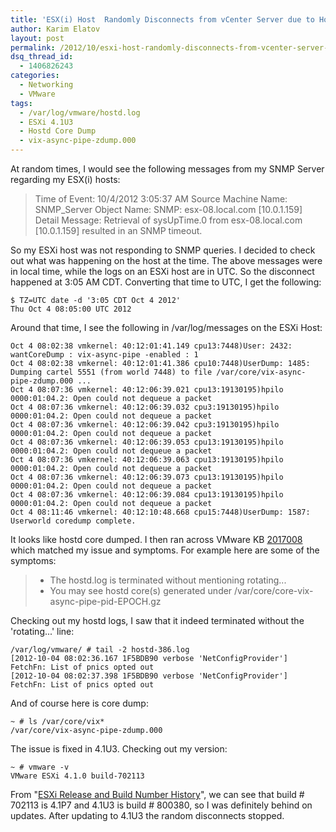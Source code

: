 ```yaml
---
title: 'ESX(i) Host  Randomly Disconnects from vCenter Server due to Hostd Backtracing'
author: Karim Elatov
layout: post
permalink: /2012/10/esxi-host-randomly-disconnects-from-vcenter-server-due-to-hostd-back-tracing/
dsq_thread_id:
  - 1406826243
categories:
  - Networking
  - VMware
tags:
  - /var/log/vmware/hostd.log
  - ESXi 4.1U3
  - Hostd Core Dump
  - vix-async-pipe-zdump.000
---
```

At random times, I would see the following messages from my SNMP Server regarding my ESX(i) hosts:

> Time of Event: 10/4/2012 3:05:37 AM
> Source Machine Name: SNMP_Server
> Object Name: SNMP: esx-08.local.com [10.0.1.159]
> Detail Message: Retrieval of sysUpTime.0 from esx-08.local.com [10.0.1.159] resulted in an SNMP timeout.

So my ESXi host was not responding to SNMP queries. I decided to check out what was happening on the host at the time. The above messages were in local time, while the logs on an ESXi host are in UTC. So the disconnect happened at 3:05 AM CDT. Converting that time to UTC, I get the following:


	$ TZ=UTC date -d '3:05 CDT Oct 4 2012'
	Thu Oct 4 08:05:00 UTC 2012


Around that time, I see the following in /var/log/messages on the ESXi Host:


	Oct 4 08:02:38 vmkernel: 40:12:01:41.149 cpu13:7448)User: 2432: wantCoreDump : vix-async-pipe -enabled : 1
	Oct 4 08:02:38 vmkernel: 40:12:01:41.386 cpu10:7448)UserDump: 1485: Dumping cartel 5551 (from world 7448) to file /var/core/vix-async-pipe-zdump.000 ...
	Oct 4 08:07:36 vmkernel: 40:12:06:39.021 cpu13:19130195)hpilo 0000:01:04.2: Open could not dequeue a packet
	Oct 4 08:07:36 vmkernel: 40:12:06:39.032 cpu3:19130195)hpilo 0000:01:04.2: Open could not dequeue a packet
	Oct 4 08:07:36 vmkernel: 40:12:06:39.042 cpu3:19130195)hpilo 0000:01:04.2: Open could not dequeue a packet
	Oct 4 08:07:36 vmkernel: 40:12:06:39.053 cpu13:19130195)hpilo 0000:01:04.2: Open could not dequeue a packet
	Oct 4 08:07:36 vmkernel: 40:12:06:39.063 cpu13:19130195)hpilo 0000:01:04.2: Open could not dequeue a packet
	Oct 4 08:07:36 vmkernel: 40:12:06:39.073 cpu13:19130195)hpilo 0000:01:04.2: Open could not dequeue a packet
	Oct 4 08:07:36 vmkernel: 40:12:06:39.084 cpu13:19130195)hpilo 0000:01:04.2: Open could not dequeue a packet
	Oct 4 08:11:46 vmkernel: 40:12:10:48.668 cpu15:7448)UserDump: 1587: Userworld coredump complete.


It looks like hostd core dumped. I then ran across VMware KB [2017008](http://kb.vmware.com/kb/2017008) which matched my issue and symptoms. For example here are some of the symptoms:

> *   The hostd.log is terminated without mentioning rotating...
> *   You may see hostd core(s) generated under /var/core/core-vix-async-pipe-pid-EPOCH.gz

Checking out my hostd logs, I saw that it indeed terminated without the 'rotating...' line:


	/var/log/vmware/ # tail -2 hostd-386.log
	[2012-10-04 08:02:36.167 1F5BDB90 verbose 'NetConfigProvider'] FetchFn: List of pnics opted out
	[2012-10-04 08:02:37.398 1F5BDB90 verbose 'NetConfigProvider'] FetchFn: List of pnics opted out


And of course here is core dump:


	~ # ls /var/core/vix*
	/var/core/vix-async-pipe-zdump.000


The issue is fixed in 4.1U3. Checking out my version:


	~ # vmware -v
	VMware ESXi 4.1.0 build-702113


From "[ESXi Release and Build Number History](http://www.virten.net/vmware/esxi-release-build-number-history/)", we can see that build # 702113 is 4.1P7 and 4.1U3 is build # 800380, so I was definitely behind on updates. After updating to 4.1U3 the random disconnects stopped.

